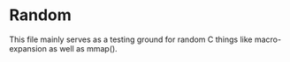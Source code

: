 # Random

This file mainly serves as a testing ground for random C things like macro-expansion as well as mmap().
